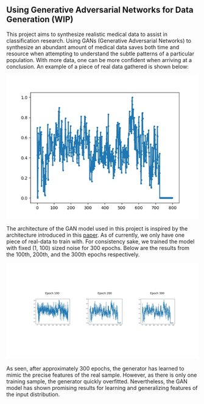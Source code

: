 ## Using Generative Adversarial Networks for Data Generation (WIP)

This project aims to synthesize realistic medical data to assist in classification research. Using GANs (Generative Adversarial Networks) to synthesize an abundant amount of medical data saves both time and resource when attempting to understand the subtle patterns of a particular population. With more data, one can be more confident when arriving at a conclusion. An example of a piece of real data gathered is shown below:

![real](ground_truths/data.jpg)

The architecture of the GAN model used in this project is inspired by the architecture introduced in this [paper](https://ieeexplore.ieee.org/document/9217447). As of currently, we only have one  piece of real-data to train with. For consistency sake, we trained the model with fixed (1, 100) sized noise for 300 epochs. Below are the results from the 100th, 200th, and the 300th epochs respectively.

![results](results/results.jpg)

As seen, after approximately 300 epochs, the generator has learned to mimic the precise features of the real sample. However, as there is only one training sample, the generator quickly overfitted. Nevertheless, the GAN model has shown promising results for learning and generalizing features of the input distribution.  






